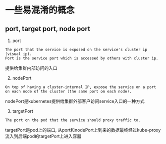# 一些易混淆的概念

## port, target port, node port

1. port

```
The port that the service is exposed on the service's cluster ip (visual ip).
Port is the service port which is accessed by others with cluster ip.
```
提供给集群内部访问的入口

2. nodePort

```
On top of having a cluster-internal IP, expose the service on a port on each node of the cluster (the same port on each node).
```
nodePort是kubernetes提供给集群外部客户访问service入口的一种方式

3. targetPort

```
The port on the pod that the service should proxy traffic to.
```
targetPort是pod上的端口, 从port和nodePort上到来的数据最终经过kube-proxy流入到后端pod的targetPort上进入容器


